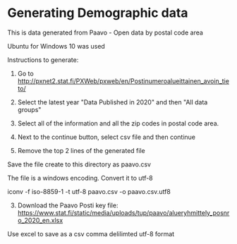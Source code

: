# Generating Demographic data #

This is data generated from Paavo - Open data by postal code area

Ubuntu for Windows 10 was used

Instructions to generate:

1) Go to 
http://pxnet2.stat.fi/PXWeb/pxweb/en/Postinumeroalueittainen_avoin_tieto/

2) Select the latest year "Data Published in 2020" and then "All data groups"

3) Select all of the information and all the zip codes in postal code area. 

4) Next to the continue button, select csv file and then continue

5) Remove the top 2 lines of the generated file

Save the file create to this directory as paavo.csv

The file is a windows encoding.  Convert it to utf-8

iconv -f iso-8859-1 -t utf-8 paavo.csv -o paavo.csv.utf8

3) Download the Paavo Posti key file:
https://www.stat.fi/static/media/uploads/tup/paavo/alueryhmittely_posnro_2020_en.xlsx

Use excel to save as a csv comma delilimted utf-8 format


